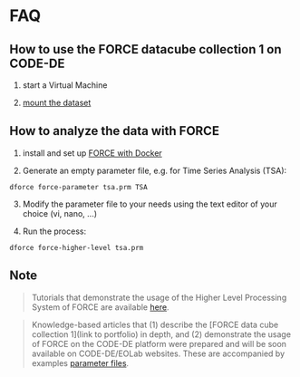 # FAQ

## How to use the FORCE datacube collection 1 on CODE-DE

1) start a Virtual Machine

2) [mount the dataset](https://github.com/CODE-DE-EO-Lab/community_FORCE/blob/main/FAQ/mount.md)

## How to analyze the data with FORCE

1) install and set up [FORCE with Docker](https://github.com/CODE-DE-Cloud/community_FORCE/tree/main/FAQ/install.md)

2) Generate an empty parameter file, e.g. for Time Series Analysis (TSA):

```
dforce force-parameter tsa.prm TSA
```

3) Modify the parameter file to your needs using the text editor of your choice (vi, nano, ...)

4) Run the process:

```
dforce force-higher-level tsa.prm
```


## Note

> Tutorials that demonstrate the usage of the Higher Level Processing System of FORCE are available [here](https://force-eo.readthedocs.io/en/latest/howto/index.html).

> Knowledge-based articles that (1) describe the [FORCE data cube collection 1](link to portfolio) in depth, and (2) demonstrate the usage of FORCE on the CODE-DE platform were prepared and will be soon available on CODE-DE/EOLab websites.
> These are accompanied by examples [parameter files](https://github.com/CODE-DE-Cloud/community_FORCE).
